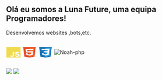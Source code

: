 ## Olá eu somos a Luna Future,  uma equipa Programadores!

Desenvolvemos websites ,bots,etc.  

<div style="display: inline_block"><br>
  <img align="center" alt="Noah-Js" height="30" width="40" src="https://raw.githubusercontent.com/devicons/devicon/master/icons/javascript/javascript-plain.svg">
  <img align="center" alt="Noah-HTML" height="30" width="40" src="https://raw.githubusercontent.com/devicons/devicon/master/icons/html5/html5-original.svg">
  <img align="center" alt="Noah-CSS" height="30" width="40" src="https://raw.githubusercontent.com/devicons/devicon/master/icons/css3/css3-original.svg">
  <img align="center" alt="Noah-php" height="30" width="40" src="[https://raw.githubusercontent.com/devicons/devicon/master/icons/css3/css3-original.svg](https://imgs.search.brave.com/z_Pe1xwcs_5QAZpaCylq_fyoAYzMivpEGpyO6eo8Ji0/rs:fit:1200:1200:1/g:ce/aHR0cHM6Ly9sb2dv/cy1kb3dubG9hZC5j/b20vd3AtY29udGVu/dC91cGxvYWRzLzIw/MTYvMDkvUEhQX2xv/Z28ucG5n)">
</div>

##
<div>
 <a href="https://discord.gg/ahWTC2RSYh" target="_blank"><img src="https://img.shields.io/badge/Discord-7289DA?style=for-the-badge&logo=discord&logoColor=white" target="_blank"></a> 
  <a href = "mailto:foxtrotofccomercial@gmail.com"><img src="https://img.shields.io/badge/-Gmail-%23333?style=for-the-badge&logo=gmail&logoColor=white" target="_blank"></a>
</div>
